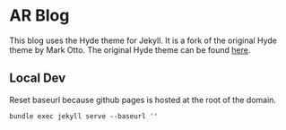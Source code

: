 # AR Blog

This blog uses the Hyde theme for Jekyll.  It is a fork of the original Hyde theme by Mark Otto.  The original Hyde theme can be found [here](https://www.github.com/poole/hyde).


## Local Dev

Reset baseurl because github pages is hosted at the root of the domain.

```
bundle exec jekyll serve --baseurl ''
```
